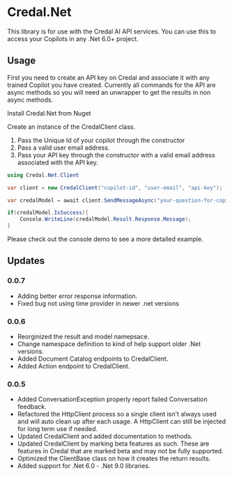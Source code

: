 # Credal.Net

This library is for use with the Credal AI API services. You can use this to access your Copilots in any .Net 6.0+ project.

## Usage

First you need to create an API key on Credal and associate it with any trained Copilot you have created. Currently all commands for the API
are async methods so you will need an unwrapper to get the results in non async methods.

Install Credal.Net from Nuget

Create an instance of the CredalClient class.
1. Pass the Unique Id of your copilot through the constructor
1. Pass a valid user email address.
1. Pass your API key through the constructor with a valid email address associated with the API key.


```csharp
using Credal.Net.Client

var client = new CredalClient("copilot-id", "user-email", "api-key");

var credalModel = await client.SendMessageAsync("your-question-for-copilot");

if(credalModel.IsSuccess){
	Console.WriteLine(credalModel.Result.Response.Message);
}
```

Please check out the console demo to see a more detailed example.

## Updates
### 0.0.7
- Adding better error response information.
- Fixed bug not using time provider in newer .net versions

### 0.0.6
- Reorginized the result and model namepsace.
- Change namespace definition to kind of help support older .Net versions.
- Added Document Catalog endpoints to CredalClient.
- Added Action endpoint to CredalClient.

### 0.0.5
- Added ConversationException properly report failed Conversation feedback.
- Refactored the HttpClient process so a single client isn't always used and will auto clean up after each usage.  A HttpClient can still be injected for long term use if needed.
- Updated CredalClient and added documentation to methods.
- Updated CredalClient by marking beta features as such.  These are features in Credal that are marked beta and may not be fully supported.
- Optimized the ClientBase class on how it creates the return results.
- Added support for .Net 6.0 - .Net 9.0 libraries.


